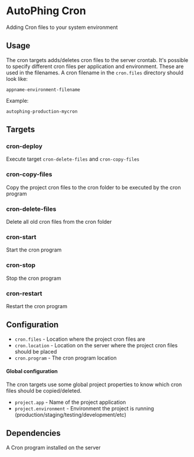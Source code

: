 AutoPhing Cron
==============

Adding Cron files to your system environment

## Usage ##
The cron targets adds/deletes cron files to the server crontab. It's possible to specify different cron files per
application and environment. These are used in the filenames. A cron filename in the `cron.files` directory should look like:

`appname-environment-filename`

Example:

`autophing-production-mycron`

## Targets ##

### cron-deploy ###
Execute target `cron-delete-files` and `cron-copy-files`

### cron-copy-files ###
Copy the project cron files to the cron folder to be executed by the cron program

### cron-delete-files ###
Delete all old cron files from the cron folder

### cron-start ###
Start the cron program

### cron-stop ###
Stop the cron program

### cron-restart ###
Restart the cron program

## Configuration ##

+ `cron.files` - Location where the project cron files are
+ `cron.location` - Location on the server where the project cron files should be placed
+ `cron.program` - The cron program location

#### Global configuration ####
The cron targets use some global project properties to know which cron files should be copied/deleted.

+ `project.app` - Name of the project application
+ `project.environment` - Environment the project is running (production/staging/testing/development/etc)

## Dependencies ##
A Cron program installed on the server
